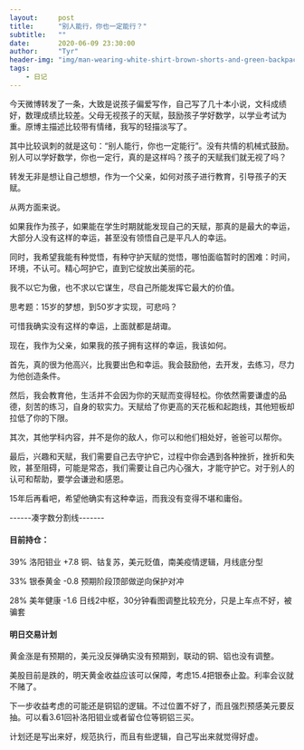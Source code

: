 ```yaml
---
layout:     post
title:      "别人能行，你也一定能行？"
subtitle:   ""
date:       2020-06-09 23:30:00
author:     "Tyr"
header-img: "img/man-wearing-white-shirt-brown-shorts-and-green-backpack-672358.jpg"
tags:
    - 日记
---
```


今天微博转发了一条，大致是说孩子偏爱写作，自己写了几十本小说，文科成绩好，数理成绩比较差。父母无视孩子的天赋，鼓励孩子学好数学，以学业考试为重。原博主描述比较带有情绪，我写的轻描淡写了。

其中比较讽刺的就是这句：“别人能行，你也一定能行”。没有共情的机械式鼓励。别人可以学好数学，你也一定行，真的是这样吗？孩子的天赋我们就无视了吗？

转发无非是想让自己想想，作为一个父亲，如何对孩子进行教育，引导孩子的天赋。

从两方面来说。

如果我作为孩子，如果能在学生时期就能发现自己的天赋，那真的是最大的幸运，大部分人没有这样的幸运，甚至没有领悟自己是平凡人的幸运。

同时，我希望我能有种觉悟，有种守护天赋的觉悟，哪怕面临暂时的困难：时间，环境，不认可。精心呵护它，直到它绽放出美丽的花。

我不以它为傲，也不求以它谋生，尽自己所能发挥它最大的价值。

思考题：15岁的梦想，到50岁才实现，可悲吗？

可惜我确实没有这样的幸运，上面就都是胡诹。

现在，我作为父亲，如果我的孩子拥有这样的幸运，我该如何。

首先，真的很为他高兴，比我要出色和幸运。我会鼓励他，去开发，去练习，尽力为他创造条件。

然后，我会教育他，生活并不会因为你的天赋而变得轻松。你依然需要谦虚的品德，刻苦的练习，自身的软实力。天赋给了你更高的天花板和起跑线，其他短板却拉低了你的下限。

其次，其他学科内容，并不是你的敌人，你可以和他们相处好，爸爸可以帮你。

最后，兴趣和天赋，我们需要自己去守护它，过程中你会遇到各种挫折，挫折和失败，甚至阻碍，可能是常态，我们需要让自己内心强大，才能守护它。对于别人的认可和帮助，要学会谦逊和感恩。

15年后再看吧，希望他确实有这种幸运，而我没有变得不堪和庸俗。

------凑字数分割线-------

#### 目前持仓：

39% 洛阳钼业 +7.8 铜、钴复苏，美元贬值，南美疫情逻辑，月线底分型

33% 银泰黄金 -0.8 预期阶段顶部做逆向保护对冲

28% 美年健康 -1.6 日线2中枢，30分钟看图调整比较充分，只是上车点不好，被骗套

#### 明日交易计划

黄金涨是有预期的，美元没反弹确实没有预期到，联动的铜、铝也没有调整。

美股目前是跌的，明天黄金收益应该可以保障，考虑15.4把银泰止盈。利率会议就不赌了。

下一步收益考虑的可能还是铜铝的逻辑。不过位置不好了，而且强烈预感美元要反抽。可以看3.61回补洛阳钼业或者留仓位等铜铝三买。

计划还是写出来好，规范执行，而且有些逻辑，自己写出来就觉得好虚。
